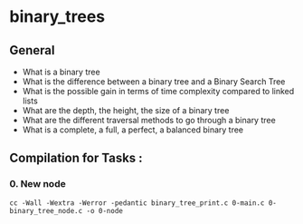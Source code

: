 # binary_trees

## General
- What is a binary tree
- What is the difference between a binary tree and a Binary Search Tree
- What is the possible gain in terms of time complexity compared to linked lists
- What are the depth, the height, the size of a binary tree
- What are the different traversal methods to go through a binary tree
- What is a complete, a full, a perfect, a balanced binary tree

## Compilation for Tasks :
### 0. New node
`cc -Wall -Wextra -Werror -pedantic binary_tree_print.c 0-main.c 0-binary_tree_node.c -o 0-node`

